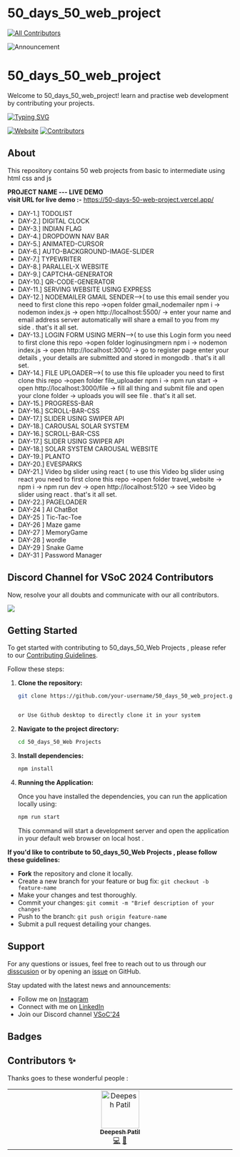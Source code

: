 # 50_days_50_web_project
<!-- ALL-CONTRIBUTORS-BADGE:START - Do not remove or modify this section -->
[![All Contributors](https://img.shields.io/badge/all_contributors-1-orange.svg?style=flat-square)](#contributors-)
<!-- ALL-CONTRIBUTORS-BADGE:END -->



<img src="https://readme-typing-svg.demolab.com?font=Fira+Code&size=24&weight=900&pause=1000&color=0FF26C&random=false&center=false&width=1500&height=100&lines=Announcement:+Contributors,+please+ensure+tasks+are+completed+within+assigned+timeframes+as+per+project+sidebar." alt="Announcement" />

# 50_days_50_web_project

Welcome to 50_days_50_web_project! learn and practise web development by contributing your projects.

<a href="[https://github.com/Dhairyagoth](https://github.com/dhairyagothi)i"><img src="https://readme-typing-svg.demolab.com?font=Fira+Code&pause=1000&color=DEF72C&random=false&center=false &width=1000&lines=Hi%2C+there.+If+you+like+50_days_50_web_project,+give+it+a+Star" alt="Typing SVG" /></a>

[![Website](https://img.shields.io/website?url=https%3A%2F%2F50-days-50-web-project.vercel.app/%2F)](https://50-days-50-web-project.vercel.app/)
[![Contributors](https://img.shields.io/github/contributors/50_days_50_web_project/50_days_50_web_project)](https://github.com/dhairyagothi/50_days_50_web_project)

## About

This repository contains 50 web projects from basic to intermediate using html css and js 

 **PROJECT NAME --- LIVE DEMO**          
**visit URL for live demo :-** https://50-days-50-web-project.vercel.app/  

- DAY-1.] TODOLIST     
- DAY-2.] DIGITAL CLOCK      
- DAY-3.] INDIAN FLAG     
- DAY-4.] DROPDOWN NAV BAR       
- DAY-5.] ANIMATED-CURSOR        
- DAY-6.] AUTO-BACKGROUND-IMAGE-SLIDER          
- DAY-7.] TYPEWRITER          
- DAY-8.] PARALLEL-X WEBSITE          
- DAY-9.] CAPTCHA-GENERATOR                    
- DAY-10.] QR-CODE-GENERATOR       
- DAY-11.] SERVING WEBSITE USING EXPRESS           
- DAY-12.] NODEMAILER GMAIL SENDER-->( to use this email sender you need to first clone this repo ->open folder gmail_nodemailer npm i -> nodemon index.js -> open http://localhost:5500/ -> enter your name and email address server automatically will share a email to you from my side . that's it all set.                       
- DAY-13.] LOGIN FORM USING MERN-->( to use this Login form you need to first clone this repo ->open folder loginusingmern npm i -> nodemon index.js -> open http://localhost:3000/ -> go to register page enter your details , your details are submitted and stored in mongodb . that's it all set.                       
- DAY-14.] FILE UPLOADER-->( to use this file uploader you need to first clone this repo ->open folder file_uploader npm i -> npm run start -> open http://localhost:3000/file -> fill all thing and submit file and open your clone folder -> uploads you will see file . that's it all set.                               
- DAY-15.] PROGRESS-BAR     
- DAY-16.] SCROLL-BAR-CSS 
- DAY-17.] SLIDER USING SWIPER API                                                    
- DAY-18.] CAROUSAL SOLAR SYSTEM                      
- DAY-16.] SCROLL-BAR-CSS               
- DAY-17.] SLIDER USING SWIPER API            
- DAY-18.] SOLAR SYSTEM CAROUSAL WEBSITE                     
- DAY-19.] PLANTO                       
- DAY-20.] EVESPARKS                       
- DAY-21.] Video bg slider using react  ( to use this Video bg slider using react you need to first clone this repo ->open folder travel_website -> npm i -> npm run dev -> open http://localhost:5120 -> see Video bg slider using react . that's it all set.                            
- DAY-22.] PAGELOADER
- DAY-24 ] AI ChatBot
- DAY-25 ] Tic-Tac-Toe
- DAY-26 ] Maze game
- DAY-27 ] MemoryGame 
- DAY-28 ] wordle 
- DAY-29 ] Snake Game 
- DAY-31 ] Password Manager 

## Discord Channel for VSoC 2024 Contributors

Now, resolve your all doubts and communicate with our all contributors.

[![](https://img.shields.io/badge/Discord-5865F2.svg?style=for-the-badge&logo=Discord&logoColor=white)](https://discord.com/channels/1234877876382208082/1251770938995773552)

## Getting Started

<!-- ⚠️ new update: Read carefully👉 https://github.com/50_days_50_web_project/discussions/1028 -->

To get started with contributing to 50_days_50_Web Projects , please refer to our [Contributing Guidelines](CONTRIBUTING.md).

Follow these steps:

1. **Clone the repository:** 
   ```bash
   git clone https://github.com/your-username/50_days_50_web_project.git


   or Use Github desktop to directly clone it in your system
   ```

2. **Navigate to the project directory:**
   ```bash
   cd 50_days_50_Web Projects
   ```

3. **Install dependencies:**
   ```bash
   npm install
   ```

4. **Running the Application:**

    Once you have installed the dependencies, you can run the application locally using:

    ```bash
    npm run start
    ```

    This command will start a development server and open the application in your default web browser on local host .

**If you'd like to contribute to 50_days_50_Web Projects , please follow these guidelines:**

- **Fork** the repository and clone it locally.
- Create a new branch for your feature or bug fix: `git checkout -b feature-name`
- Make your changes and test thoroughly.
- Commit your changes: `git commit -m "Brief description of your changes"`
- Push to the branch: `git push origin feature-name`
- Submit a pull request detailing your changes.

## Support

For any questions or issues, feel free to reach out to us through our [disscusion](https://github.com/dhairyagothi/50_days_50_web_project/discussions) or by opening an [issue](https://github.com/dhairyagothi/50_days_50_web_project/issues) on GitHub.

Stay updated with the latest news and announcements:

- Follow me on [Instagram](https://www.instagram.com/dhairyaa__31/)
- Connect with me on [LinkedIn](https://www.linkedin.com/in/dhairya-gothi-65945b288/)
- Join our Discord channel [VSoC'24](1234877876382208082/1251770938995773552)


## Badges


## Contributors ✨

Thanks goes to these wonderful people :


<!-- ALL-CONTRIBUTORS-LIST:START - Do not remove or modify this section -->
<!-- prettier-ignore-start -->
<!-- markdownlint-disable -->
<table>
  <tbody>
    <tr>
      <td align="center" valign="top" width="14.28%"><a href="https://github.com/deepesh611"><img src="https://avatars.githubusercontent.com/u/123585104?v=4?s=85" width="85px;" alt="Deepesh Patil"/><br /><sub><b>Deepesh Patil</b></sub></a><br /><a href="https://github.com/dhairyagothi/50_days_50_web_project/commits?author=deepesh611" title="Code">💻</a> <a href="https://github.com/dhairyagothi/50_days_50_web_project/commits?author=deepesh611" title="Documentation">📖</a></td>
    </tr>
  </tbody>
</table>

<!-- markdownlint-restore -->
<!-- prettier-ignore-end -->

<!-- ALL-CONTRIBUTORS-LIST:END -->

<!-- This project follows the [all-contributors](https://github.com/all-contributors/all-contributors) specification. Contributions of any kind welcome! -->
